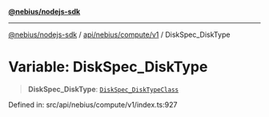 [**@nebius/nodejs-sdk**](../../../../../README.md)

---

[@nebius/nodejs-sdk](../../../../../README.md) / [api/nebius/compute/v1](../README.md) / DiskSpec_DiskType

# Variable: DiskSpec_DiskType

> **DiskSpec_DiskType**: [`DiskSpec_DiskTypeClass`](../type-aliases/DiskSpec_DiskTypeClass.md)

Defined in: src/api/nebius/compute/v1/index.ts:927
